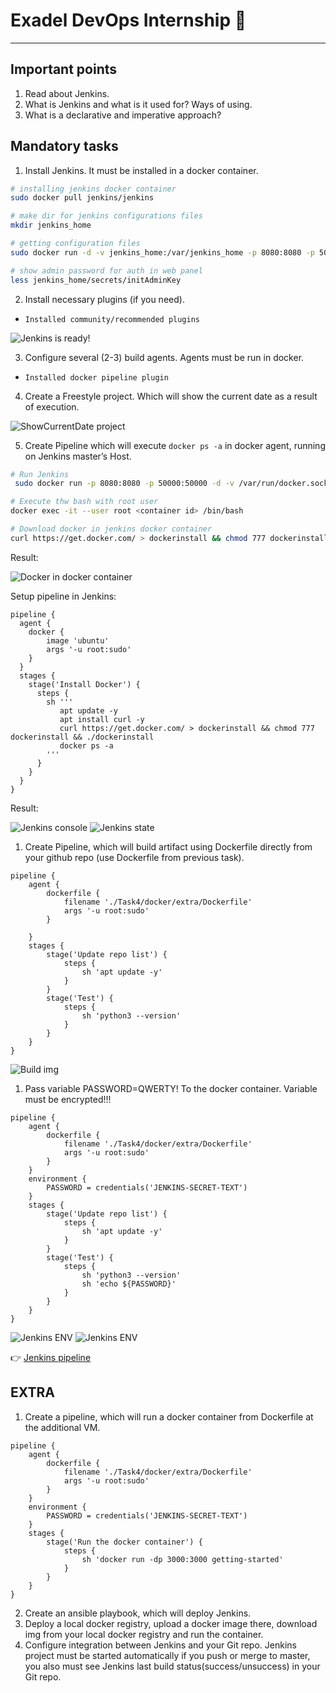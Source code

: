 # Exadel DevOps Internship 🤘

---

## Important points

1. Read about Jenkins. 
2. What is Jenkins and what is it used for? Ways of using. 
3. What is a declarative and imperative approach? 
 
## Mandatory tasks

1. Install Jenkins. It must be installed in a docker container.

```sh
# installing jenkins docker container
sudo docker pull jenkins/jenkins

# make dir for jenkins configurations files
mkdir jenkins_home

# getting configuration files
sudo docker run -d -v jenkins_home:/var/jenkins_home -p 8080:8080 -p 50000:50000 jenkins/jenkins

# show admin password for auth in web panel
less jenkins_home/secrets/initAdminKey
```
2. Install necessary plugins (if you need).

- `Installed community/recommended plugins` 

![Jenkins is ready!](./src/img1.png)

3. Configure several (2-3) build agents. Agents must be run in docker.

- `Installed docker pipeline plugin`

4. Create a Freestyle project. Which will show the current date as a result of execution.

![ShowCurrentDate project](./src/img2.png)

5. Create Pipeline which will execute `docker ps -a` in docker agent, running on Jenkins master’s Host.

```sh
# Run Jenkins 
 sudo docker run -p 8080:8080 -p 50000:50000 -d -v /var/run/docker.sock:/var/run/docker.sock -v jenkins_home:/var/jenkins_home jenkins/jenkins

# Execute thw bash with root user
docker exec -it --user root <container id> /bin/bash

# Download docker in jenkins docker container
curl https://get.docker.com/ > dockerinstall && chmod 777 dockerinstall && ./dockerinstall
```

Result:

![Docker in docker container](./src/img3.png)

Setup pipeline in Jenkins:

```
pipeline {
  agent {
    docker { 
        image 'ubuntu' 
        args '-u root:sudo'
    }
  }
  stages {
    stage('Install Docker') {
      steps {
        sh '''
           apt update -y
           apt install curl -y
           curl https://get.docker.com/ > dockerinstall && chmod 777 dockerinstall && ./dockerinstall
           docker ps -a
        '''
      }
    }
  }
}
```

Result:

![Jenkins console](./src/img4.png)
![Jenkins state](./src/img5.png)

1. Create Pipeline, which will build artifact using Dockerfile directly from your github repo (use Dockerfile from previous task).

```
pipeline {
    agent { 
        dockerfile {
            filename './Task4/docker/extra/Dockerfile'
            args '-u root:sudo'
        } 
        
    }
    stages {
        stage('Update repo list') {
            steps {
                sh 'apt update -y'
            }
        }
        stage('Test') {
            steps {
                sh 'python3 --version'
            }
        }
    }
}
```

![Build img](./src/img6.png)


1. Pass  variable PASSWORD=QWERTY! To the docker container. Variable must be encrypted!!!

```
pipeline {
    agent { 
        dockerfile {
            filename './Task4/docker/extra/Dockerfile'
            args '-u root:sudo'
        } 
    }
    environment {
        PASSWORD = credentials('JENKINS-SECRET-TEXT')
    }
    stages {
        stage('Update repo list') {
            steps {
                sh 'apt update -y'
            }
        }
        stage('Test') {
            steps {
                sh 'python3 --version'
                sh 'echo ${PASSWORD}'
            }
        }
    }
}
```

![Jenkins ENV](./src/img7.png)
![Jenkins ENV](./src/img8.png)

👉 [Jenkins pipeline](./Jenkinsfile)

## EXTRA

1. Create a pipeline, which will run a docker container from Dockerfile at the additional VM.

```yum
pipeline {
    agent { 
        dockerfile {
            filename './Task4/docker/extra/Dockerfile'
            args '-u root:sudo'
        } 
    }
    environment {
        PASSWORD = credentials('JENKINS-SECRET-TEXT')
    }
    stages {
        stage('Run the docker container') {
            steps {
                sh 'docker run -dp 3000:3000 getting-started'
            }
        }
    }
}
```

2. Create an ansible playbook, which will deploy Jenkins.
3. Deploy a local docker registry, upload a docker image there, download img from your local docker registry and run the container.
4. Configure integration between Jenkins and your Git repo. Jenkins project must be started automatically if you push or merge to master, you also must see Jenkins last build status(success/unsuccess) in your Git repo.

